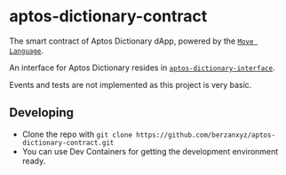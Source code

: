 # aptos-dictionary-contract
The smart contract of Aptos Dictionary dApp, powered by the [`Move Language`](https://aptos.dev/move/move-on-aptos/).

An interface for Aptos Dictionary resides in [`aptos-dictionary-interface`](https://github.com/berzanxyz/aptos-dictionary-interface).

Events and tests are not implemented as this project is very basic.

## Developing
- Clone the repo with `git clone https://github.com/berzanxyz/aptos-dictionary-contract.git`
- You can use Dev Containers for getting the development environment ready.
